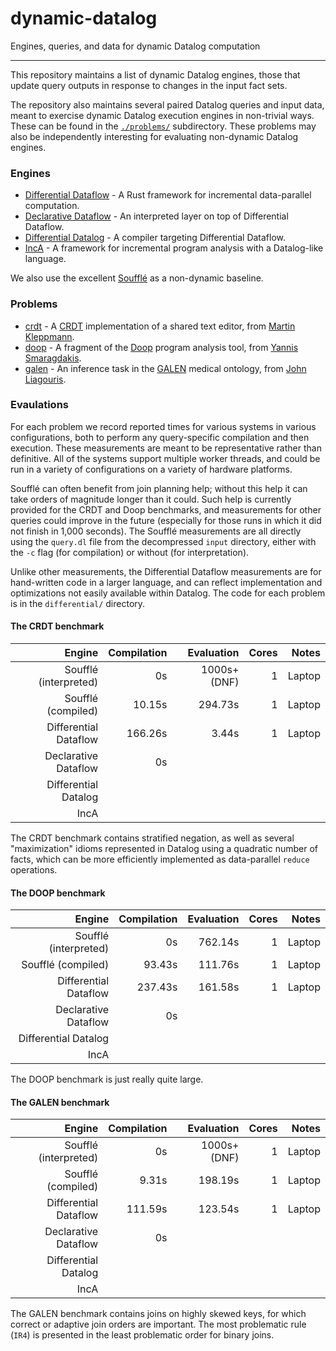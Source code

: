 # dynamic-datalog
Engines, queries, and data for dynamic Datalog computation

---

This repository maintains a list of dynamic Datalog engines, those that update query outputs in response to changes in the input fact sets.

The repository also maintains several paired Datalog queries and input data, meant to exercise dynamic Datalog execution engines in non-trivial ways. These can be found in the [`./problems/`](https://github.com/frankmcsherry/dynamic-datalog/tree/master/problems) subdirectory. These problems may also be independently interesting for evaluating non-dynamic Datalog engines.

### Engines

* [Differential Dataflow](https://github.com/TimelyDataflow/differential-dataflow) - A Rust framework for incremental data-parallel computation.
* [Declarative Dataflow](https://github.com/comnik/declarative-dataflow) - An interpreted layer on top of Differential Dataflow.
* [Differential Datalog](https://github.com/ryzhyk/differential-datalog) - A compiler targeting Differential Dataflow.
* [IncA](https://github.com/szabta89/IncA) - A framework for incremental program analysis with a Datalog-like language.

We also use the excellent [Soufflé](https://souffle-lang.github.io) as a non-dynamic baseline.

### Problems

* [crdt](https://github.com/frankmcsherry/dynamic-datalog/tree/master/problems/crdt) - A [CRDT](https://en.wikipedia.org/wiki/Conflict-free_replicated_data_type) implementation of a shared text editor, from [Martin Kleppmann](https://speakerdeck.com/ept/data-structures-as-queries-expressing-crdts-using-datalog?slide=22).
* [doop](https://github.com/frankmcsherry/dynamic-datalog/tree/master/problems/doop) - A fragment of the [Doop](https://people.cs.umass.edu/~yannis/doop-datalog2.0.pdf) program analysis tool, from [Yannis Smaragdakis](https://yanniss.github.io).
* [galen](https://github.com/frankmcsherry/dynamic-datalog/tree/master/problems/galen) - An inference task in the [GALEN](http://www.openclinical.org/prj_galen.html) medical ontology, from [John Liagouris](http://www.vldb.org/pvldb/vol7/p1993-liagouris.pdf).

### Evaulations

For each problem we record reported times for various systems in various configurations, both to perform any query-specific compilation and then execution. These measurements are meant to be representative rather than definitive. All of the systems support multiple worker threads, and could be run in a variety of configurations on a variety of hardware platforms.

Soufflé can often benefit from join planning help; without this help it can take orders of magnitude longer than it could. Such help is currently provided for the CRDT and Doop benchmarks, and measurements for other queries could improve in the future (especially for those runs in which it did not finish in 1,000 seconds). The Soufflé measurements are all directly using the `query.dl` file from the decompressed `input` directory, either with the `-c` flag (for compilation) or without (for interpretation).

Unlike other measurements, the Differential Dataflow measurements are for hand-written code in a larger language, and can reflect implementation and optimizations not easily available within Datalog. The code for each problem is in the `differential/` directory.

#### The CRDT benchmark

| Engine                | Compilation   | Evaluation    | Cores | Notes     |
|----------------------:|--------------:|--------------:|------:|----------:|
| Soufflé (interpreted) | 0s            | 1000s+ (DNF)  |     1 | Laptop    |
| Soufflé (compiled)    | 10.15s        | 294.73s       |     1 | Laptop    |
| Differential Dataflow | 166.26s       | 3.44s         |     1 | Laptop    |
| Declarative Dataflow  | 0s            |               |       |           |
| Differential Datalog  |               |               |       |           |
| IncA                  |               |               |       |           |

The CRDT benchmark contains stratified negation, as well as several "maximization" idioms represented in Datalog using a quadratic number of facts, which can be more efficiently implemented as data-parallel `reduce` operations.

#### The DOOP benchmark

| Engine                | Compilation   | Evaluation    | Cores | Notes     |
|----------------------:|--------------:|--------------:|------:|----------:|
| Soufflé (interpreted) | 0s            | 762.14s       |     1 | Laptop    |
| Soufflé (compiled)    | 93.43s        | 111.76s       |     1 | Laptop    |
| Differential Dataflow | 237.43s       | 161.58s       |     1 | Laptop    |
| Declarative Dataflow  | 0s            |               |       |           |
| Differential Datalog  |               |               |       |           |
| IncA                  |               |               |       |           |

The DOOP benchmark is just really quite large.

#### The GALEN benchmark

| Engine                | Compilation   | Evaluation    | Cores | Notes     |
|----------------------:|--------------:|--------------:|------:|----------:|
| Soufflé (interpreted) | 0s            | 1000s+ (DNF)  |     1 | Laptop    |
| Soufflé (compiled)    | 9.31s         | 198.19s       |     1 | Laptop    |
| Differential Dataflow | 111.59s       | 123.54s       |     1 | Laptop    |
| Declarative Dataflow  | 0s            |               |       |           |
| Differential Datalog  |               |               |       |           |
| IncA                  |               |               |       |           |

The GALEN benchmark contains joins on highly skewed keys, for which correct or adaptive join orders are important. The most problematic rule (`IR4`) is presented in the least problematic order for binary joins.
